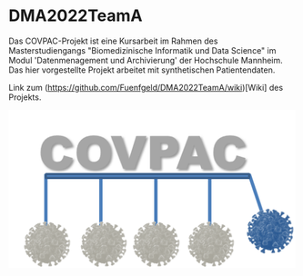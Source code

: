 # DMA2022TeamA
Das COVPAC-Projekt ist eine Kursarbeit im Rahmen des Masterstudiengangs "Biomedizinische Informatik und Data Science" im Modul 'Datenmenagement und Archivierung' der Hochschule Mannheim. Das hier vorgestellte Projekt arbeitet mit synthetischen Patientendaten.

Link zum (https://github.com/Fuenfgeld/DMA2022TeamA/wiki)[Wiki] des Projekts. 


![grafik](https://github.com/Fuenfgeld/DMA2022TeamA/blob/main/figures/Logo.png)
